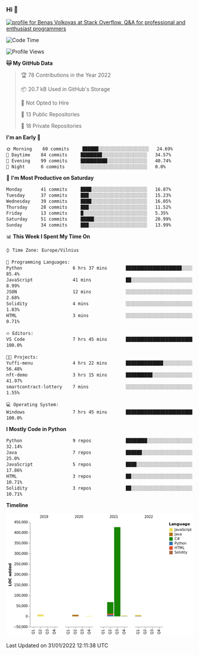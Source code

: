 ### Hi 👋
<a href="https://stackoverflow.com/users/14954249/benas-volkovas"><img src="https://stackoverflow.com/users/flair/14954249.png?theme=dark" width="208" height="58" alt="profile for Benas Volkovas at Stack Overflow, Q&amp;A for professional and enthusiast programmers" title="profile for Benas Volkovas at Stack Overflow, Q&amp;A for professional and enthusiast programmers"></a>

<!--START_SECTION:waka-->
![Code Time](http://img.shields.io/badge/Code%20Time-557%20hrs%2056%20mins-blue)

![Profile Views](http://img.shields.io/badge/Profile%20Views-0-blue)

**🐱 My GitHub Data** 

> 🏆 78 Contributions in the Year 2022
 > 
> 📦 20.7 kB Used in GitHub's Storage 
 > 
> 🚫 Not Opted to Hire
 > 
> 📜 13 Public Repositories 
 > 
> 🔑 18 Private Repositories  
 > 
**I'm an Early 🐤** 

```text
🌞 Morning    60 commits     ██████░░░░░░░░░░░░░░░░░░░   24.69% 
🌆 Daytime    84 commits     ████████░░░░░░░░░░░░░░░░░   34.57% 
🌃 Evening    99 commits     ██████████░░░░░░░░░░░░░░░   40.74% 
🌙 Night      0 commits      ░░░░░░░░░░░░░░░░░░░░░░░░░   0.0%

```
📅 **I'm Most Productive on Saturday** 

```text
Monday       41 commits     ████░░░░░░░░░░░░░░░░░░░░░   16.87% 
Tuesday      37 commits     ███░░░░░░░░░░░░░░░░░░░░░░   15.23% 
Wednesday    39 commits     ████░░░░░░░░░░░░░░░░░░░░░   16.05% 
Thursday     28 commits     ███░░░░░░░░░░░░░░░░░░░░░░   11.52% 
Friday       13 commits     █░░░░░░░░░░░░░░░░░░░░░░░░   5.35% 
Saturday     51 commits     █████░░░░░░░░░░░░░░░░░░░░   20.99% 
Sunday       34 commits     ███░░░░░░░░░░░░░░░░░░░░░░   13.99%

```


📊 **This Week I Spent My Time On** 

```text
⌚︎ Time Zone: Europe/Vilnius

💬 Programming Languages: 
Python                   6 hrs 37 mins       █████████████████████░░░░   85.4% 
JavaScript               41 mins             ██░░░░░░░░░░░░░░░░░░░░░░░   8.99% 
JSON                     12 mins             ░░░░░░░░░░░░░░░░░░░░░░░░░   2.68% 
Solidity                 4 mins              ░░░░░░░░░░░░░░░░░░░░░░░░░   1.03% 
HTML                     3 mins              ░░░░░░░░░░░░░░░░░░░░░░░░░   0.71%

🔥 Editors: 
VS Code                  7 hrs 45 mins       █████████████████████████   100.0%

🐱‍💻 Projects: 
Yuffi-menu               4 hrs 22 mins       ██████████████░░░░░░░░░░░   56.48% 
nft-demo                 3 hrs 15 mins       ██████████░░░░░░░░░░░░░░░   41.97% 
smartcontract-lottery    7 mins              ░░░░░░░░░░░░░░░░░░░░░░░░░   1.55%

💻 Operating System: 
Windows                  7 hrs 45 mins       █████████████████████████   100.0%

```

**I Mostly Code in Python** 

```text
Python                   9 repos             ████████░░░░░░░░░░░░░░░░░   32.14% 
Java                     7 repos             ██████░░░░░░░░░░░░░░░░░░░   25.0% 
JavaScript               5 repos             ████░░░░░░░░░░░░░░░░░░░░░   17.86% 
HTML                     3 repos             ██░░░░░░░░░░░░░░░░░░░░░░░   10.71% 
Solidity                 3 repos             ██░░░░░░░░░░░░░░░░░░░░░░░   10.71%

```


**Timeline**

![Chart not found](https://raw.githubusercontent.com/BenasVolkovas/BenasVolkovas/main/charts/bar_graph.png) 


 Last Updated on 31/01/2022 12:11:38 UTC
<!--END_SECTION:waka-->
